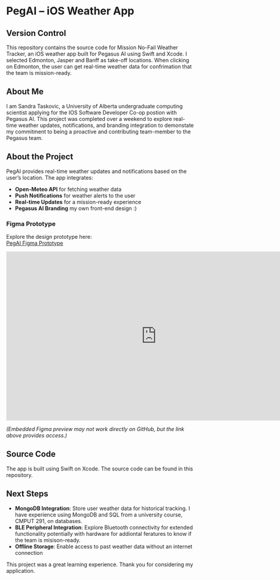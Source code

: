 # **PegAI – iOS Weather App**  

## **Version Control**  
This repository contains the source code for Mission No-Fail Weather Tracker, an iOS weather app built for Pegasus AI using Swift and Xcode. I selected Edmonton, Jasper and Banff as take-off locations. When clicking on Edmonton, the user can get real-time weather data for confrimation that the team is mission-ready.

## **About Me**  
I am Sandra Taskovic, a University of Alberta undergraduate computing scientist applying for the IOS Software Developer Co-op postion with Pegasus AI. This project was completed over a weekend to explore real-time weather updates, notifications, and branding integration to demonstate my commitment to being a proactive and contributing team-member to the Pegasus team.

## **About the Project**  
PegAI provides real-time weather updates and notifications based on the user’s location. The app integrates:  
- **Open-Meteo API** for fetching weather data  
- **Push Notifications** for weather alerts to the user  
- **Real-time Updates** for a mission-ready experience
- **Pegasus AI Branding** my own front-end design :)  

### **Figma Prototype**  
Explore the design prototype here:  
[PegAI Figma Prototype](https://www.figma.com/proto/w2YM6LYw0J8UkcTRltcBAJ/PegAI?node-id=2-3&p=f&t=xy7OtiCCXVn3Vi7t-1&scaling=scale-down&content-scaling=fixed&page-id=0%3A1&starting-point-node-id=2%3A3)  

<iframe style="border: 1px solid rgba(0, 0, 0, 0.1);" width="800" height="450" src="https://www.figma.com/embed?embed_host=github&url=https://www.figma.com/proto/w2YM6LYw0J8UkcTRltcBAJ/PegAI?node-id=2-3&p=f&t=xy7OtiCCXVn3Vi7t-1&scaling=scale-down&content-scaling=fixed&page-id=0%3A1&starting-point-node-id=2%3A3" allowfullscreen></iframe>

*(Embedded Figma preview may not work directly on GitHub, but the link above provides access.)*  

## **Source Code**  
The app is built using Swift on Xcode. The source code can be found in this repository.  


## **Next Steps**  
- **MongoDB Integration**: Store user weather data for historical tracking. I have experience using MongoDB and SQL from a university course, CMPUT 291, on databases. 
- **BLE Peripheral Integration**: Explore Bluetooth connectivity for extended functionality potentially with hardware for addiontal feratures to know if the team is misison-ready.   
- **Offline Storage**: Enable access to past weather data without an internet connection  

This project was a great learning experience. Thank you for considering my application.
